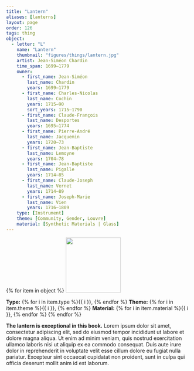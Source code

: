 ```yaml
---
title: "Lantern"
aliases: [lanterns]
layout: page
order: 126
tags: thing
object:
  - letter: "L"
    name: "Lantern"
    thumbnail: "figures/things/lantern.jpg"
    artist: Jean-Siméon Chardin
    time_span: 1699–1779
    owner:
      - first_name: Jean-Siméon
        last_name: Chardin
        years: 1699–1779
      - first_name: Charles-Nicolas
        last_name: Cochin
        years: 1715–90
        sort_years: 1715–1790
      - first_name: Claude-François
        last_name: Desportes
        years: 1695–1774
      - first_name: Pierre-André
        last_name: Jacquemin
        years: 1720–73
      - first_name: Jean-Baptiste
        last_name: Lemoyne
        years: 1704–78
      - first_name: Jean-Baptiste
        last_name: Pigalle
        years: 1714–85
      - first_name: Claude-Joseph
        last_name: Vernet
        years: 1714–89
      - first_name: Joseph-Marie
        last_name: Vien
        years: 1716–1809
    type: [Instrument]
    theme: [Community, Gender, Louvre]
    material: [Synthetic Materials | Glass]
---
```


{% for item in object %}
<img src="/_assets/images/{{ item.thumbnail }}" width="150"/>

**Type:** {% for i in item.type %}{{ i }}, {% endfor %}
**Theme:** {% for i in item.theme %}{{ i }}, {% endfor %}
**Material:** {% for i in item.material %}{{ i }}, {% endfor %}
{% endfor %}

**The lantern is exceptional in this book.** Lorem ipsum dolor sit amet, consectetur adipiscing elit, sed do eiusmod tempor incididunt ut labore et dolore magna aliqua. Ut enim ad minim veniam, quis nostrud exercitation ullamco laboris nisi ut aliquip ex ea commodo consequat. Duis aute irure dolor in reprehenderit in voluptate velit esse cillum dolore eu fugiat nulla pariatur. Excepteur sint occaecat cupidatat non proident, sunt in culpa qui officia deserunt mollit anim id est laborum.